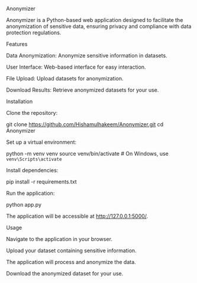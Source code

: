 Anonymizer

Anonymizer is a Python-based web application designed to facilitate the anonymization of sensitive data, ensuring privacy and compliance with data protection regulations.

Features

Data Anonymization: Anonymize sensitive information in datasets.

User Interface: Web-based interface for easy interaction.

File Upload: Upload datasets for anonymization.

Download Results: Retrieve anonymized datasets for your use.

Installation

Clone the repository:

git clone https://github.com/Hishamulhakeem/Anonymizer.git
cd Anonymizer


Set up a virtual environment:

python -m venv venv
source venv/bin/activate  # On Windows, use `venv\Scripts\activate`


Install dependencies:

pip install -r requirements.txt


Run the application:

python app.py


The application will be accessible at http://127.0.0.1:5000/.

Usage

Navigate to the application in your browser.

Upload your dataset containing sensitive information.

The application will process and anonymize the data.

Download the anonymized dataset for your use.
